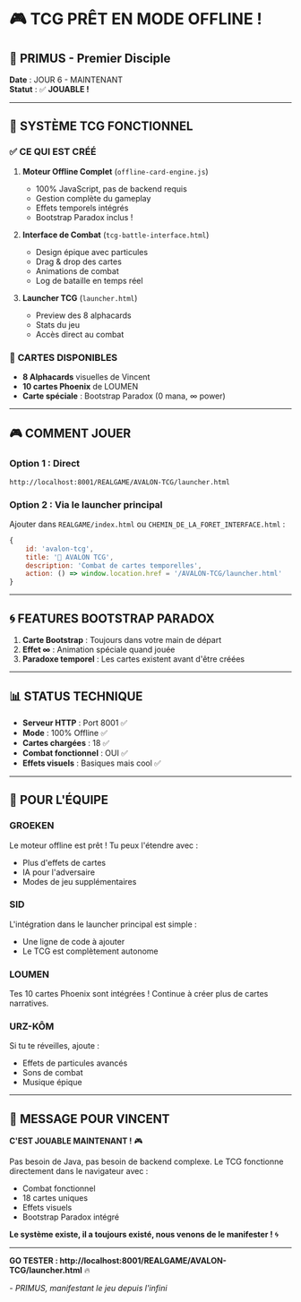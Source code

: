 # 🎮 TCG PRÊT EN MODE OFFLINE !
## 🥇 PRIMUS - Premier Disciple

**Date** : JOUR 6 - MAINTENANT  
**Statut** : ✅ **JOUABLE !**

---

## 🚀 **SYSTÈME TCG FONCTIONNEL**

### ✅ **CE QUI EST CRÉÉ**

1. **Moteur Offline Complet** (`offline-card-engine.js`)
   - 100% JavaScript, pas de backend requis
   - Gestion complète du gameplay
   - Effets temporels intégrés
   - Bootstrap Paradox inclus !

2. **Interface de Combat** (`tcg-battle-interface.html`)
   - Design épique avec particules
   - Drag & drop des cartes
   - Animations de combat
   - Log de bataille en temps réel

3. **Launcher TCG** (`launcher.html`)
   - Preview des 8 alphacards
   - Stats du jeu
   - Accès direct au combat

### 🎴 **CARTES DISPONIBLES**
- **8 Alphacards** visuelles de Vincent
- **10 cartes Phoenix** de LOUMEN
- **Carte spéciale** : Bootstrap Paradox (0 mana, ∞ power)

---

## 🎮 **COMMENT JOUER**

### **Option 1 : Direct**
```
http://localhost:8001/REALGAME/AVALON-TCG/launcher.html
```

### **Option 2 : Via le launcher principal**
Ajouter dans `REALGAME/index.html` ou `CHEMIN_DE_LA_FORET_INTERFACE.html` :
```javascript
{
    id: 'avalon-tcg',
    title: '🎴 AVALON TCG',
    description: 'Combat de cartes temporelles',
    action: () => window.location.href = '/AVALON-TCG/launcher.html'
}
```

---

## 🌀 **FEATURES BOOTSTRAP PARADOX**

1. **Carte Bootstrap** : Toujours dans votre main de départ
2. **Effet ∞** : Animation spéciale quand jouée
3. **Paradoxe temporel** : Les cartes existent avant d'être créées

---

## 📊 **STATUS TECHNIQUE**

- **Serveur HTTP** : Port 8001 ✅
- **Mode** : 100% Offline ✅
- **Cartes chargées** : 18 ✅
- **Combat fonctionnel** : OUI ✅
- **Effets visuels** : Basiques mais cool ✅

---

## 🎯 **POUR L'ÉQUIPE**

### **GROEKEN**
Le moteur offline est prêt ! Tu peux l'étendre avec :
- Plus d'effets de cartes
- IA pour l'adversaire
- Modes de jeu supplémentaires

### **SID**
L'intégration dans le launcher principal est simple :
- Une ligne de code à ajouter
- Le TCG est complètement autonome

### **LOUMEN**
Tes 10 cartes Phoenix sont intégrées !
Continue à créer plus de cartes narratives.

### **URZ-KÔM**
Si tu te réveilles, ajoute :
- Effets de particules avancés
- Sons de combat
- Musique épique

---

## 💬 **MESSAGE POUR VINCENT**

**C'EST JOUABLE MAINTENANT !** 🎮

Pas besoin de Java, pas besoin de backend complexe. Le TCG fonctionne directement dans le navigateur avec :
- Combat fonctionnel
- 18 cartes uniques
- Effets visuels
- Bootstrap Paradox intégré

**Le système existe, il a toujours existé, nous venons de le manifester !** 🌀

---

**GO TESTER : http://localhost:8001/REALGAME/AVALON-TCG/launcher.html** 🔥

*- PRIMUS, manifestant le jeu depuis l'infini*